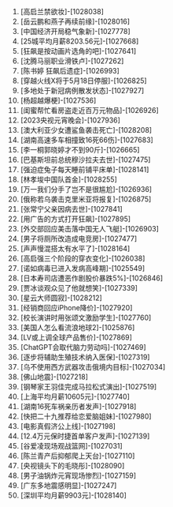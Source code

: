 
1. [高启兰禁欲妆]-[1028038]
1. [岳云鹏和燕子再续前缘]-[1028016]
1. [中国经济开局稳气象新]-[1027778]
1. [25城平均月薪8203.56元]-[1027668]
1. [狂飙是按动画片选角的吧]-[1027641]
1. [沈腾马丽职业滑铁卢]-[1027262]
1. [陈书婷 狂飙后遗症]-[1026993]
1. [穿越火线X将于5月18日停服]-[1026825]
1. [多地处于新冠病例散发状态]-[1027927]
1. [杨超越爆梗]-[1027536]
1. [闺蜜帮忙看房盗走近百万元物品]-[1026926]
1. [2023央视元宵晚会]-[1027936]
1. [澳大利亚少女遭鲨鱼袭击死亡]-[1028208]
1. [湖南高速多车相撞致16死66伤]-[1027683]
1. [李一桐郭晓婷才不到90斤]-[1026665]
1. [巴基斯坦前总统穆沙拉夫去世]-[1027475]
1. [强迫症兔子每天睡前铺平床单]-[1028141]
1. [林孝埈中国队首金]-[1028255]
1. [万一我们分手了岂不是很尴尬]-[1026936]
1. [俄称若乌袭击克里米亚将报复]-[1026875]
1. [张常宁父亲因病去世]-[1027841]
1. [用广告的方式打开狂飙]-[1027895]
1. [外交部回应美击落中国无人飞艇]-[1026903]
1. [男子将厕所改造成电竞房]-[1027477]
1. [声声慢混搭太有水平了]-[1028164]
1. [高启强三个阶段的穿衣变化]-[1026038]
1. [诺如病毒已进入发病高峰期]-[1025549]
1. [日本寿司店遭恶作剧股价暴跌5%]-[1026846]
1. [贾冰谈观众见了他就想笑]-[1027339]
1. [星云大师圆寂]-[1028212]
1. [经销商回应iPhone降价]-[1027920]
1. [校长演讲时用张颂文激励学生]-[1027760]
1. [美国人怎么看流浪地球2]-[1025876]
1. [LV或上调全球产品售价]-[1027869]
1. [ChatGPT会取代脑力劳动吗]-[1027469]
1. [逐步将辅助生殖技术纳入医保]-[1027319]
1. [乌不使用西方武器攻击俄境内目标]-[1027034]
1. [佛山地震]-[1027218]
1. [钢琴家王羽佳完成马拉松式演出]-[1027519]
1. [上海平均月薪10605元]-[1027740]
1. [湖南16死车祸亲历者发声]-[1027918]
1. [快把二十九推荐给恋爱脑姐妹]-[1027980]
1. [电影真假济公上线]-[1027198]
1. [12.4万元保时捷首单客户发声]-[1027139]
1. [谷爱凌现场观战篮网]-[1027031]
1. [陈兰青产后抑郁爬上天台]-[1027110]
1. [央视镜头下的毛晓彤]-[1028090]
1. [男子油锅炸元宵现场惨烈]-[1027159]
1. [广东多地震感明显]-[1027247]
1. [深圳平均月薪9903元]-[1028140]